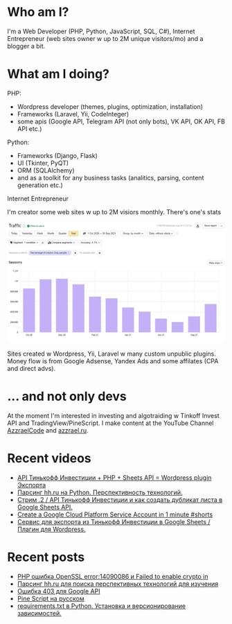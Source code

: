 # Who am I?

I'm a Web Developer (PHP, Python, JavaScript, SQL, C#), Internet Entrepreneur (web sites owner w up to 2M unique visitors/mo) and a blogger a bit.

# What am I doing?

PHP:
- Wordpress developer (themes, plugins, optimization, installation) 
- Frameworks (Laravel, Yii, CodeInteger)
- some apis (Google API, Telegram API (not only bots), VK API, OK API, FB API etc.)

Python:
- Frameworks (Django, Flask)
- UI (Tkinter, PyQT)
- ORM (SQLAlchemy)
- and as a toolkit for any business tasks (analitics, parsing, content generation etc.)

Internet Entrepreneur

I'm creator some web sites w up to 2M visiors monthly. There's one's stats

![Unique visitors in 2021](https://github.com/AzzraelCode/AzzraelCode/blob/main/images/n.jpg?raw=true)

Sites created w Wordpress, Yii, Laravel w many custom unpublic plugins. Money flow is from Google Adsense, Yandex Ads and some affilates (CPA and direct advs).

# ... and not only devs

At the moment I'm interested in investing and algotraiding w Tinkoff Invest API and TradingView/PineScript. I make content at the YouTube Channel [AzzraelCode](https://www.youtube.com/channel/UCf6kozNejHoQuFhBDB8cfxA) and [azzrael.ru](https://azzrael.ru). 

# Recent videos

<!-- AZZCODEYT:START -->
- [API Тинькофф Инвестиции + PHP + Sheets API = Wordpress plugin Экспорта](https://www.youtube.com/watch?v=Zt0-dOg4CG0)
- [Парсинг hh.ru на Python. Перспективность технологий.](https://www.youtube.com/watch?v=tFNdi7PtCkg)
- [Стрим .2 / API Тинькофф Инвестиции и как создать дубликат листа в Google Sheets API.](https://www.youtube.com/watch?v=Ool_LCs2_uA)
- [Create a Google Cloud Platform Service Account in 1 minute #shorts](https://www.youtube.com/watch?v=NgMoz50no6I)
- [Сервис для экспорта из Тинькофф Инвестиции в Google Sheets / Плагин для Wordpress.](https://www.youtube.com/watch?v=3OD6iF2Pll4)
<!-- AZZCODEYT:END -->


# Recent posts

<!-- AZZRAELRU:START -->
- [PHP ошибка OpenSSL error:14090086 и Failed to enable crypto in](https://azzrael.ru/error-ssl3_get_server_certificate-failed-to-enable-crypto-in)
- [Парсинг hh.ru для поиска перспективных технологий для изучения](https://azzrael.ru/web-scrapping-hh-ru-python-xpath)
- [Ошибка 403 для Google API](https://azzrael.ru/error-403-access-denied-google-api)
- [Pine Script на русском](https://azzrael.ru/pine-script-na-russkom)
- [requirements.txt в Python. Установка и версионирование зависимостей.](https://azzrael.ru/requirements-txt-python)
<!-- AZZRAELRU:END -->

